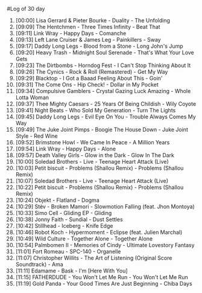 #Log of 30 day

1. [00:00] Lisa Gerrard & Pieter Bourke - Duality - The Unfolding
1. [09:09] The Hentchmen - Three Times Infinity - Beat That
1. [09:11] Link Wray - Happy Days - Comanche
1. [09:13] Left Lane Cruiser & James Leg - Painkillers - Sway
1. [09:17] Daddy Long Legs - Blood from a Stone - Long John's Jump
1. [09:20] Heavy Trash - Midnight Soul Serenade - That's What Your Love Gets
1. [09:23] The Dirtbombs - Horndog Fest - I Can't Stop Thinking About It
1. [09:26] The Cynics - Rock & Roll (Remastered) - Get My Way
1. [09:29] Blacktop - I Got a Baaad Feeling About This - Goin'
1. [09:31] The Come Ons - Hip Check! - Dollar in My Pocket
1. [09:34] Compulsive Gamblers - Crystal Gazing Luck Amazing - Whole Lotta Woman
1. [09:37] Thee Mighty Caesars - 25 Years Of Being Childish - Wily Coyote
1. [09:41] Night Beats - Who Sold My Generation - Turn The Lights
1. [09:45] Daddy Long Legs - Evil Eye On You - Trouble Always Comes My Way
1. [09:49] The Juke Joint Pimps - Boogie The House Down - Juke Joint Style - Red Wine
1. [09:52] Brimstone Howl - We Came In Peace - A Million Years
1. [09:54] Link Wray - Happy Days - Alone
1. [09:57] Death Valley Girls - Glow in the Dark - Glow In The Dark
1. [10:00] Soledad Brothers - Live - Teenage Heart Attack (Live)
1. [10:03] Petit biscuit - Problems (Shallou Remix) - Problems (Shallou Remix)
1. [10:07] Soledad Brothers - Live - Teenage Heart Attack (Live)
1. [10:22] Petit biscuit - Problems (Shallou Remix) - Problems (Shallou Remix)
1. [10:24] Objekt - Flatland - Dogma
1. [10:29] Stèv - Broken Mamori - Slowmotion Falling (feat. Jhon Montoya)
1. [10:33] Simo Cell - Gliding EP - Gliding
1. [10:38] Jonny Faith - Sundial - Dust Settles
1. [10:42] Stillhead - Iceberg - Knife Edge
1. [10:46] Robot Koch - Hypermoment - Eclipse (feat. Julien Marchal)
1. [10:49] Wild Culture - Together Alone - Together Alone
1. [10:54] Palmbomen II - Memories of Cindy - Ultimate Lovestory Fantasy
1. [11:01] Fort Romeau - SPC-140 - Organelle
1. [11:07] Christopher Willits - The Art of Listening (Original Score Soundtrack) - Ama
1. [11:11] Edamame - Bask - I'm [Here With You]
1. [11:15] FATHERDUDE - You Won't Let Me Run - You Won't Let Me Run
1. [11:19] Gold Panda - Your Good Times Are Just Beginning - Chiba Days
